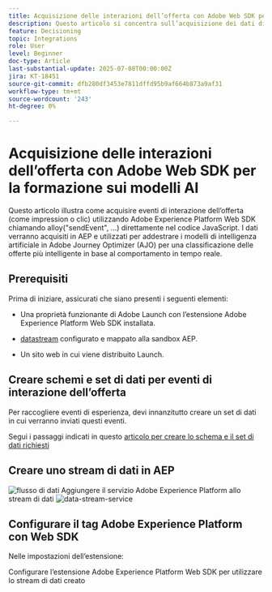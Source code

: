 ```yaml
---
title: Acquisizione delle interazioni dell’offerta con Adobe Web SDK per la formazione sui modelli AI
description: Questo articolo si concentra sull’acquisizione dei dati di interazione dell’utente, come impression e clic sull’offerta, mediante Adobe Experience Platform Web SDK (alloy.js). Questi dati fungono da base per la formazione dei modelli di intelligenza artificiale in Adobe Journey Optimizer (AJO) per classificare in modo intelligente le offerte in base al comportamento degli utenti e ai segnali contestuali.
feature: Decisioning
topic: Integrations
role: User
level: Beginner
doc-type: Article
last-substantial-update: 2025-07-08T00:00:00Z
jira: KT-18451
source-git-commit: dfb280df3453e7811dffd95b9af664b873a9af31
workflow-type: tm+mt
source-wordcount: '243'
ht-degree: 0%

---
```



# Acquisizione delle interazioni dell’offerta con Adobe Web SDK per la formazione sui modelli AI

Questo articolo illustra come acquisire eventi di interazione dell’offerta (come impression o clic) utilizzando Adobe Experience Platform Web SDK chiamando alloy(&quot;sendEvent&quot;, ...) direttamente nel codice JavaScript. I dati verranno acquisiti in AEP e utilizzati per addestrare i modelli di intelligenza artificiale in Adobe Journey Optimizer (AJO) per una classificazione delle offerte più intelligente in base al comportamento in tempo reale.

## Prerequisiti

Prima di iniziare, assicurati che siano presenti i seguenti elementi:

- Una proprietà funzionante di Adobe Launch con l’estensione Adobe Experience Platform Web SDK installata.

- [datastream](https://experienceleague.adobe.com/en/docs/journey-optimizer/using/decisioning/experience-decisioning/collect-event-data/create-dataset) configurato e mappato alla sandbox AEP.

- Un sito web in cui viene distribuito Launch.


## Creare schemi e set di dati per eventi di interazione dell’offerta

Per raccogliere eventi di esperienza, devi innanzitutto creare un set di dati in cui verranno inviati questi eventi.

Segui i passaggi indicati in questo [articolo per creare lo schema e il set di dati richiesti](https://experienceleague.adobe.com/en/docs/journey-optimizer/using/decisioning/experience-decisioning/collect-event-data/create-dataset)

## Creare uno stream di dati in AEP

![flusso di dati](assets/ai-model-data-stream.png)
Aggiungere il servizio Adobe Experience Platform allo stream di dati
![data-stream-service](assets/data-stream-service.png)

## Configurare il tag Adobe Experience Platform con Web SDK

Nelle impostazioni dell’estensione:

Configurare l’estensione Adobe Experience Platform Web SDK per utilizzare lo stream di dati creato
